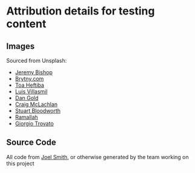 # Attribution details for testing content

## Images

Sourced from Unsplash:

* [Jeremy Bishop](https://unsplash.com/photos/EwKXn5CapA4)
* [Brytny.com](https://unsplash.com/photos/Gd1UiE2vPS8)
* [Toa Heftiba](https://unsplash.com/photos/ZWKNDOjwito)
* [Luis Villasmil](https://unsplash.com/photos/gzb4RKX-pdc)
* [Dan Gold](https://unsplash.com/photos/N7RiDzfF2iw)
* [Craig McLachlan](https://unsplash.com/photos/wyBNsKAVlKQ)
* [Stuart Bloodworth](https://unsplash.com/photos/-79DJDLpxlo)
* [Ramallah](https://unsplash.com/photos/JhqhGfX_Wd8)
* [Giorgio Trovato](https://unsplash.com/photos/_XTY6lD8jgM)

## Source Code

All code from [Joel Smith](https://github.com/joelatdeluxe), or otherwise generated by the team working on this project
